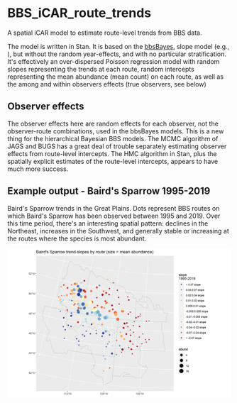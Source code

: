 # BBS\_iCAR\_route\_trends

A spatial iCAR model to estimate route-level trends from BBS data.

The model is written in Stan. It is based on the [bbsBayes](https://github.com/BrandonEdwards/bbsBayes), slope model (e.g., ), but without the random year-effects, and with no particular stratification. It's effectively an over-dispersed Poisson regression model with random slopes representing the trends at each route, random intercepts representing the mean abundance (mean count) on each route, as well as the among and within observers effects (true observers, see below)

## Observer effects

The observer effects here are random effects for each observer, not the observer-route combinations, used in the bbsBayes models. This is a new thing for the hierarchical Bayesian BBS models. The MCMC algorithm of JAGS and BUGS has a great deal of trouble separately estimating observer effects from route-level intercepts. The HMC algorithm in Stan, plus the spatially explicit estimates of the route-level intercepts, appears to have much more success.

## Example output - Baird's Sparrow 1995-2019

Baird's Sparrow trends in the Great Plains. Dots represent BBS routes on which Baird's Sparrow has been observed between 1995 and 2019. Over this time period, there's an interesting spatial pattern: declines in the Northeast, increases in the Southwest, and generally stable or increasing at the routes where the species is most abundant.

![](Figures/BairdsSparrow.png)
